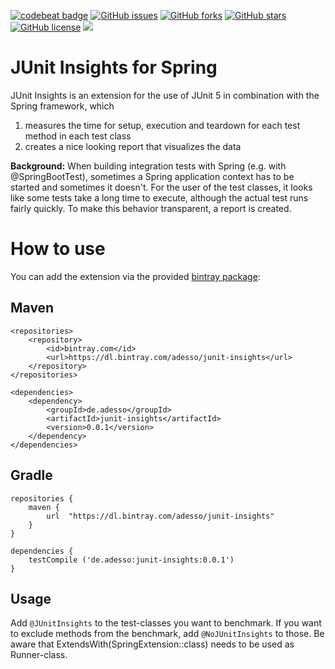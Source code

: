 [![codebeat badge](https://codebeat.co/badges/bac44e06-3560-4c28-814c-b5495bfa3c28)](https://codebeat.co/projects/github-com-adessoag-junit-insights-master)
[![GitHub issues](https://img.shields.io/github/issues/adessoAG/junit-insights.svg?style=flat-square)](https://github.com/adessoAG/junit-insights/issues)
[![GitHub forks](https://img.shields.io/github/forks/adessoAG/junit-insights.svg?style=flat-square)](https://github.com/adessoAG/junit-insights/network)
[![GitHub stars](https://img.shields.io/github/stars/adessoAG/junit-insights.svg?style=flat-square)](https://github.com/adessoAG/junit-insights/stargazers)
[![GitHub license](https://img.shields.io/github/license/adessoAG/junit-insights.svg?style=flat-square)](https://github.com/adessoAG/junit-insights)
![](https://img.shields.io/badge/Nice-100%25-brightgreen.svg)


# JUnit Insights for Spring

JUnit Insights is an extension for the use of JUnit 5 in combination with the Spring framework, which
1. measures the time for setup, execution and teardown for each test method in each test class
2. creates a nice looking report that visualizes the data

**Background:** When building integration tests with Spring (e.g. with @SpringBootTest), sometimes a Spring application context has to be started and sometimes it doesn't.
For the user of the test classes, it looks like some tests take a long time to execute, although the actual test runs fairly quickly.
To make this behavior transparent, a report is created.

# How to use

You can add the extension via the provided [bintray package](https://bintray.com/adesso/junit-insights/junit-insights):

## Maven

```
<repositories>
	<repository>
		<id>bintray.com</id>
		<url>https://dl.bintray.com/adesso/junit-insights</url>
	</repository>
</repositories>

<dependencies>
	<dependency>
		<groupId>de.adesso</groupId>
		<artifactId>junit-insights</artifactId>
		<version>0.0.1</version>
	</dependency>
</dependencies>
```

## Gradle

```
repositories {
    maven {
        url  "https://dl.bintray.com/adesso/junit-insights"
    }
}

dependencies {
	testCompile ('de.adesso:junit-insights:0.0.1')
}
```

## Usage

Add `@JUnitInsights` to the test-classes you want to benchmark.
If you want to exclude methods from the benchmark, add `@NoJUnitInsights` to those.
Be aware that ExtendsWith(SpringExtension::class) needs to be used as Runner-class.
